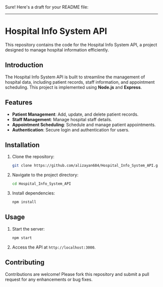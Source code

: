 Sure! Here's a draft for your README file:

---

# Hospital Info System API

This repository contains the code for the Hospital Info System API, a project designed to manage hospital information efficiently.
  
## Introduction
The Hospital Info System API is built to streamline the management of hospital data, including patient records, staff information, and appointment scheduling. This project is implemented using **Node.js** and **Express**.

## Features
- **Patient Management**: Add, update, and delete patient records.
- **Staff Management**: Manage hospital staff details.
- **Appointment Scheduling**: Schedule and manage patient appointments.
- **Authentication**: Secure login and authentication for users.

## Installation
1. Clone the repository:
    ```bash
    git clone https://github.com/alizayan684/Hospital_Info_System_API.git
    ```
2. Navigate to the project directory:
    ```bash
    cd Hospital_Info_System_API
    ```
3. Install dependencies:
    ```bash
    npm install
    ```

## Usage
1. Start the server:
    ```bash
    npm start
    ```
2. Access the API at `http://localhost:3000`.

## Contributing
Contributions are welcome! Please fork this repository and submit a pull request for any enhancements or bug fixes.

